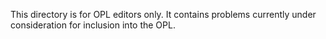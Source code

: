This directory is for OPL editors only.  It contains problems currently under consideration for inclusion into the OPL.
